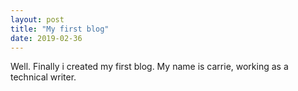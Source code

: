 ```yaml
---
layout: post
title: "My first blog"
date: 2019-02-36
---
```


Well. Finally i created my first blog. My name is carrie, working as a technical writer. 

